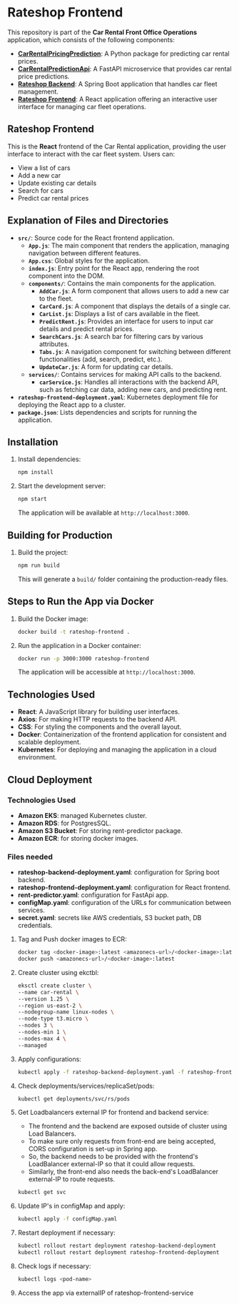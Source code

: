 # Rateshop Frontend

This repository is part of the **Car Rental Front Office Operations** application, which consists of the following components:

- [**CarRentalPricingPrediction**](https://github.com/mj301296/CarRentalPricingPrediction): A Python package for predicting car rental prices.
- [**CarRentalPredictionApi**](https://github.com/mj301296/CarRentalPredictionApi): A FastAPI microservice that provides car rental price predictions.
- [**Rateshop Backend**](https://github.com/mj301296/RateShop): A Spring Boot application that handles car fleet management.
- [**Rateshop Frontend**](https://github.com/mj301296/rateshop-frontend): A React application offering an interactive user interface for managing car fleet operations.

## Rateshop Frontend

This is the **React** frontend of the Car Rental application, providing the user interface to interact with the car fleet system. Users can:

- View a list of cars
- Add a new car
- Update existing car details
- Search for cars
- Predict car rental prices

## Explanation of Files and Directories

- **`src/`**: Source code for the React frontend application.
  - **`App.js`**: The main component that renders the application, managing navigation between different features.
  - **`App.css`**: Global styles for the application.
  - **`index.js`**: Entry point for the React app, rendering the root component into the DOM.
  - **`components/`**: Contains the main components for the application.
    - **`AddCar.js`**: A form component that allows users to add a new car to the fleet.
    - **`CarCard.js`**: A component that displays the details of a single car.
    - **`CarList.js`**: Displays a list of cars available in the fleet.
    - **`PredictRent.js`**: Provides an interface for users to input car details and predict rental prices.
    - **`SearchCars.js`**: A search bar for filtering cars by various attributes.
    - **`Tabs.js`**: A navigation component for switching between different functionalities (add, search, predict, etc.).
    - **`UpdateCar.js`**: A form for updating car details.
  - **`services/`**: Contains services for making API calls to the backend.
    - **`carService.js`**: Handles all interactions with the backend API, such as fetching car data, adding new cars, and predicting rent.
- **`rateshop-frontend-deployment.yaml`**: Kubernetes deployment file for deploying the React app to a cluster.
- **`package.json`**: Lists dependencies and scripts for running the application.

## Installation

1. Install dependencies:

    ```bash
    npm install
    ```

2. Start the development server:

    ```bash
    npm start
    ```

    The application will be available at `http://localhost:3000`.

## Building for Production

1. Build the project:

    ```bash
    npm run build
    ```

    This will generate a `build/` folder containing the production-ready files.

## Steps to Run the App via Docker

1. Build the Docker image:

    ```bash
    docker build -t rateshop-frontend .
    ```

2. Run the application in a Docker container:

    ```bash
    docker run -p 3000:3000 rateshop-frontend
    ```

    The application will be accessible at `http://localhost:3000`.

## Technologies Used

- **React**: A JavaScript library for building user interfaces.
- **Axios**: For making HTTP requests to the backend API.
- **CSS**: For styling the components and the overall layout.
- **Docker**: Containerization of the frontend application for consistent and scalable deployment.
- **Kubernetes**: For deploying and managing the application in a cloud environment.

## Cloud Deployment

### Technologies Used

- **Amazon EKS**: managed Kubernetes cluster.
- **Amazon RDS**: for PostgresSQL.
- **Amazon S3 Bucket**: For storing rent-predictor package.
- **Amazon ECR**: for storing docker images.

### Files needed

- **rateshop-backend-deployment.yaml**: configuration for Spring boot backend.
- **rateshop-frontend-deployment.yaml**: configuration for React frontend.
- **rent-predictor.yaml**: configuration for FastApi app.
- **configMap.yaml**: configuration of the URLs for communication between services.
- **secret.yaml**: secrets like AWS credentials, S3 bucket path, DB credentials.

1. Tag and Push docker images to ECR:

    ```bash
    docker tag <docker-image>:latest <amazonecs-url>/<docker-image>:latest
    docker push <amazonecs-url>/<docker-image>:latest
    ```

2. Create cluster using ekctbl:

    ```bash
    eksctl create cluster \
    --name car-rental \
    --version 1.25 \
    --region us-east-2 \
    --nodegroup-name linux-nodes \
    --node-type t3.micro \
    --nodes 3 \
    --nodes-min 1 \
    --nodes-max 4 \
    --managed
    ```

3. Apply configurations:

    ```bash
    kubectl apply -f rateshop-backend-deployment.yaml -f rateshop-frontend-deployment.yaml -f rent-predictor.yaml -f configMap.yaml -f secret.yaml
    ```
4. Check deployments/services/replicaSet/pods:

    ```bash
    kubectl get deployments/svc/rs/pods
    ```
5. Get Loadbalancers external IP for frontend and backend service:
    - The frontend and the backend are exposed outside of cluster using Load Balancers.
    - To make sure only requests from front-end are being accepted, CORS configuration is set-up in Spring app.
    - So, the backend needs to be provided with the frontend's LoadBalancer external-IP so that it could allow requests.
    - Similarly, the front-end also needs the back-end's LoadBalancer external-IP to route requests.

    ```bash
    kubectl get svc
    ```

6. Update IP's in configMap and apply:
   
    ```bash
    kubectl apply -f configMap.yaml
    ```

7. Restart deployment if necessary:

    ```bash
    kubectl rollout restart deployment rateshop-backend-deployment
    kubectl rollout restart deployment rateshop-frontend-deployment
    ```
8. Check logs if necessary:

    ```bash
    kubectl logs <pod-name>
    ```
9. Access the app via externalIP of rateshop-frontend-service
